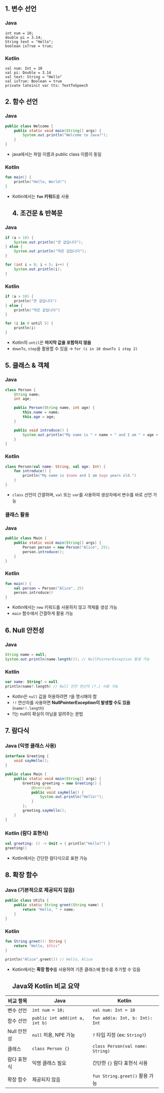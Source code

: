 ## 1. 변수 선언

### Java

```
int num = 10;
double pi = 3.14;
String text = "Hello";
boolean isTrue = true;
```

### Kotlin

```
val num: Int = 10
val pi: Double = 3.14
val text: String = "Hello"
val isTrue: Boolean = true
private lateinit var tts: TextToSpeech
```

## 2. 함수 선언

### Java

```java
public class Welcome {
    public static void main(String[] args) {
        System.out.println("Welcome to Java!");
    }
}
```

- java에서는 파일 이름과 public class 이름이 동일

### Kotlin

```kotlin
fun main() {
    println("Hello, World!")
}
```

- Kotlin에서는 **`fun` 키워드**를 사용

  ## 4. 조건문 & 반복문

### Java

```java
if (a > 10) {
    System.out.println("큰 값입니다");
} else {
    System.out.println("작은 값입니다");
}
```

```java
for (int i = 0; i < 5; i++) {
    System.out.println(i);
}
```

### Kotlin

```kotlin
if (a > 10) {
    println("큰 값입니다")
} else {
    println("작은 값입니다")
}
```

```kotlin
for (i in 0 until 5) {
    println(i)
}
```

- Kotlin의 `until`은 **마지막 값을 포함하지 않음**
- `downTo`, `step`을 활용할 수 있음 → `for (i in 10 downTo 1 step 2)`

## 5. 클래스 & 객체

### Java

```java
class Person {
    String name;
    int age;

    public Person(String name, int age) {
        this.name = name;
        this.age = age;
    }

    public void introduce() {
        System.out.println("My name is " + name + " and I am " + age + " years old.");
    }
}
```

### Kotlin

```kotlin
class Person(val name: String, val age: Int) {
    fun introduce() {
        println("My name is $name and I am $age years old.")
    }
}
```

- `class` 선언이 간결하며, `val` 또는 `var`를 사용하여 생성자에서 변수를 바로 선언 가능

### 클래스 활용

### Java

```java
public class Main {
    public static void main(String[] args) {
        Person person = new Person("Alice", 25);
        person.introduce();
    }
}
```

### Kotlin

```kotlin
fun main() {
    val person = Person("Alice", 25)
    person.introduce()
}
```

- Kotlin에서는 `new` 키워드를 사용하지 않고 객체를 생성 가능
- `main` 함수에서 간결하게 활용 가능

## 6. Null 안전성

### Java

```java
String name = null;
System.out.println(name.length()); // NullPointerException 발생 가능
```

### Kotlin

```kotlin
var name: String? = null
println(name?.length) // Null 안전 연산자 (?.) 사용 가능
```

- Kotlin은 `null` 값을 허용하려면 `?`을 명시해야 함
- `!!` 연산자를 사용하면 **NullPointerException이 발생할 수도 있음** (`name!!.length`)
- !!는 null이 확실히 아님을 알려주는 문법

## 7. 람다식

### Java (익명 클래스 사용)

```java
interface Greeting {
    void sayHello();
}

public class Main {
    public static void main(String[] args) {
        Greeting greeting = new Greeting() {
            @Override
            public void sayHello() {
                System.out.println("Hello!");
            }
        };
        greeting.sayHello();
    }
}
```

### Kotlin (람다 표현식)

```kotlin
val greeting: () -> Unit = { println("Hello!") }
greeting()
```

- Kotlin에서는 간단한 람다식으로 표현 가능

## 8. 확장 함수

### Java (기본적으로 제공되지 않음)

```java
public class Utils {
    public static String greet(String name) {
        return "Hello, " + name;
    }
}
```

### Kotlin

```kotlin
fun String.greet(): String {
    return "Hello, $this"
}

println("Alice".greet()) // Hello, Alice
```

- Kotlin에서는 **확장 함수**를 사용하여 기존 클래스에 함수를 추가할 수 있음

  ## Java와 Kotlin 비교 요약

| 비교 항목 | Java | Kotlin |
| --- | --- | --- |
| 변수 선언 | `int num = 10;` | `val num: Int = 10` |
| 함수 선언 | `public int add(int a, int b)` | `fun add(a: Int, b: Int): Int` |
| Null 안전성 | `null` 허용, NPE 가능 | `?` 타입 지정 (ex: `String?`) |
| 클래스 | `class Person {}` | `class Person(val name: String)` |
| 람다 표현식 | 익명 클래스 필요 | 간단한 `{}` 람다 표현식 사용 |
| 확장 함수 | 제공되지 않음 | `fun String.greet()` 활용 가능 |

